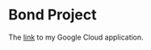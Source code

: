 # Bond Project

The [link](https://bond-analysis-dashboard-fpvmbqinwa-ue.a.run.app/) to my Google Cloud application.